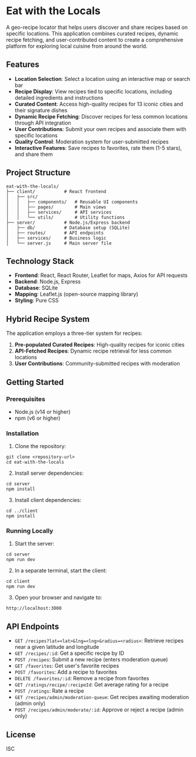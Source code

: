 # Eat with the Locals

A geo-recipe locator that helps users discover and share recipes based on specific locations. This application combines curated recipes, dynamic recipe fetching, and user-contributed content to create a comprehensive platform for exploring local cuisine from around the world.

## Features

- **Location Selection**: Select a location using an interactive map or search bar
- **Recipe Display**: View recipes tied to specific locations, including detailed ingredients and instructions
- **Curated Content**: Access high-quality recipes for 13 iconic cities and their signature dishes
- **Dynamic Recipe Fetching**: Discover recipes for less common locations through API integration
- **User Contributions**: Submit your own recipes and associate them with specific locations
- **Quality Control**: Moderation system for user-submitted recipes
- **Interactive Features**: Save recipes to favorites, rate them (1-5 stars), and share them

## Project Structure

```
eat-with-the-locals/
├── client/           # React frontend
│   ├── src/
│   │   ├── components/   # Reusable UI components
│   │   ├── pages/        # Main views
│   │   ├── services/     # API services
│   │   └── utils/        # Utility functions
├── server/           # Node.js/Express backend
│   ├── db/           # Database setup (SQLite)
│   ├── routes/       # API endpoints
│   ├── services/     # Business logic
│   └── server.js     # Main server file
```

## Technology Stack

- **Frontend**: React, React Router, Leaflet for maps, Axios for API requests
- **Backend**: Node.js, Express
- **Database**: SQLite
- **Mapping**: Leaflet.js (open-source mapping library)
- **Styling**: Pure CSS

## Hybrid Recipe System

The application employs a three-tier system for recipes:

1. **Pre-populated Curated Recipes**: High-quality recipes for iconic cities
2. **API-Fetched Recipes**: Dynamic recipe retrieval for less common locations
3. **User Contributions**: Community-submitted recipes with moderation

## Getting Started

### Prerequisites

- Node.js (v14 or higher)
- npm (v6 or higher)

### Installation

1. Clone the repository:
```
git clone <repository-url>
cd eat-with-the-locals
```

2. Install server dependencies:
```
cd server
npm install
```

3. Install client dependencies:
```
cd ../client
npm install
```

### Running Locally

1. Start the server:
```
cd server
npm run dev
```

2. In a separate terminal, start the client:
```
cd client
npm run dev
```

3. Open your browser and navigate to:
```
http://localhost:3000
```

## API Endpoints

- `GET /recipes?lat=<lat>&lng=<lng>&radius=<radius>`: Retrieve recipes near a given latitude and longitude
- `GET /recipes/:id`: Get a specific recipe by ID
- `POST /recipes`: Submit a new recipe (enters moderation queue)
- `GET /favorites`: Get user's favorite recipes
- `POST /favorites`: Add a recipe to favorites
- `DELETE /favorites/:id`: Remove a recipe from favorites
- `GET /ratings/recipe/:recipeId`: Get average rating for a recipe
- `POST /ratings`: Rate a recipe
- `GET /recipes/admin/moderation-queue`: Get recipes awaiting moderation (admin only)
- `POST /recipes/admin/moderate/:id`: Approve or reject a recipe (admin only)

## License

ISC 